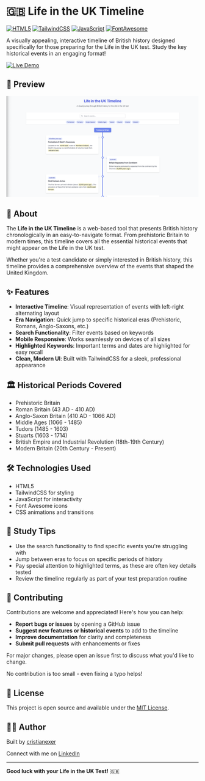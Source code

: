 # 🇬🇧 Life in the UK Timeline

[![HTML5](https://img.shields.io/badge/HTML5-E34F26?style=for-the-badge&logo=html5&logoColor=white)](https://developer.mozilla.org/en-US/docs/Web/HTML)
[![TailwindCSS](https://img.shields.io/badge/Tailwind_CSS-38B2AC?style=for-the-badge&logo=tailwind-css&logoColor=white)](https://tailwindcss.com/)
[![JavaScript](https://img.shields.io/badge/JavaScript-F7DF1E?style=for-the-badge&logo=javascript&logoColor=black)](https://developer.mozilla.org/en-US/docs/Web/JavaScript)
[![FontAwesome](https://img.shields.io/badge/Font_Awesome-339AF0?style=for-the-badge&logo=fontawesome&logoColor=white)](https://fontawesome.com/)

A visually appealing, interactive timeline of British history designed specifically for those preparing for the Life in the UK test. Study the key historical events in an engaging format!

[![Live Demo](https://img.shields.io/badge/Website-View_Timeline-2ea44f?style=for-the-badge)](https://cristianexer.github.io/life_in_the_uk_timeline/)

## 📱 Preview

![Life in the UK Timeline Screenshot](screenshot.png)

## 📜 About

The **Life in the UK Timeline** is a web-based tool that presents British history chronologically in an easy-to-navigate format. From prehistoric Britain to modern times, this timeline covers all the essential historical events that might appear on the Life in the UK test.

Whether you're a test candidate or simply interested in British history, this timeline provides a comprehensive overview of the events that shaped the United Kingdom.

## ✨ Features

- **Interactive Timeline**: Visual representation of events with left-right alternating layout
- **Era Navigation**: Quick jump to specific historical eras (Prehistoric, Romans, Anglo-Saxons, etc.)
- **Search Functionality**: Filter events based on keywords
- **Mobile Responsive**: Works seamlessly on devices of all sizes
- **Highlighted Keywords**: Important terms and dates are highlighted for easy recall
- **Clean, Modern UI**: Built with TailwindCSS for a sleek, professional appearance

## 🏛️ Historical Periods Covered

- Prehistoric Britain
- Roman Britain (43 AD - 410 AD)
- Anglo-Saxon Britain (410 AD - 1066 AD)
- Middle Ages (1066 - 1485)
- Tudors (1485 - 1603)
- Stuarts (1603 - 1714)
- British Empire and Industrial Revolution (18th-19th Century)
- Modern Britain (20th Century - Present)

## 🛠️ Technologies Used

- HTML5
- TailwindCSS for styling
- JavaScript for interactivity
- Font Awesome icons
- CSS animations and transitions


## 🧠 Study Tips

- Use the search functionality to find specific events you're struggling with
- Jump between eras to focus on specific periods of history
- Pay special attention to highlighted terms, as these are often key details tested
- Review the timeline regularly as part of your test preparation routine


## 🤝 Contributing

Contributions are welcome and appreciated! Here's how you can help:

- **Report bugs or issues** by opening a GitHub issue
- **Suggest new features or historical events** to add to the timeline
- **Improve documentation** for clarity and completeness
- **Submit pull requests** with enhancements or fixes

For major changes, please open an issue first to discuss what you'd like to change.

No contribution is too small - even fixing a typo helps!

## 📄 License

This project is open source and available under the [MIT License](LICENSE).

## 👨‍💻 Author

Built by [cristianexer](https://github.com/cristianexer)

Connect with me on [LinkedIn](https://linkedin.com/in/cristianexer)

---

**Good luck with your Life in the UK Test!** 🇬🇧
